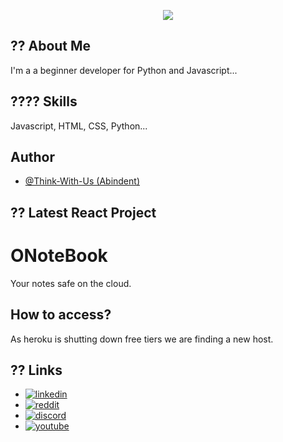 <p align="center">
  <img max-width="100%" src="https://i.imgur.com/orfhf4u.png?1" />
</p>


    
## ?? About Me
I'm a a beginner developer for Python and Javascript...

  
## ???? Skills
Javascript, HTML, CSS, Python...

## Author

- [@Think-With-Us (Abindent)](https://www.github.com/abindent)


## ??  Latest React Project  

# ONoteBook
Your notes safe on the cloud.
## How to access?
As heroku is shutting down free tiers we are finding a new host.

## ?? Links

- [![linkedin](https://img.shields.io/badge/linkedin-0A66C2?style=for-the-badge&logo=linkedin&logoColor=white)](https://www.linkedin.com/in/sinchan-maitra-22a303217/)
- [![reddit](https://img.shields.io/reddit/subreddit-subscribers/OpenSourceGame?style=social)](https://reddit.com/r/OpenSourceGame)
- [![discord](https://img.shields.io/discord/843750265554206740)](https://discord.com/invite/dFW3gG7gPy) 
- [![youtube](https://img.shields.io/youtube/channel/subscribers/UCYCtnmYa44736S7GbfnbYoQ?style=social)](https://tiny.cc/discoHuge-YT)
